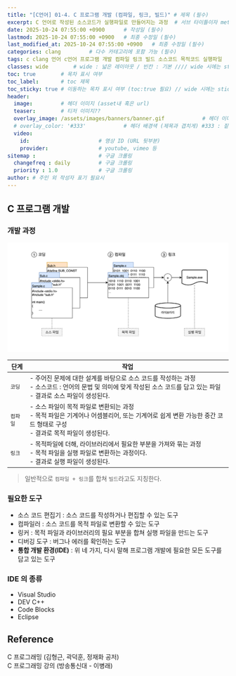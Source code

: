 ```yaml
---
title: "[C언어] 01-4. C 프로그램 개발 (컴파일, 링크, 빌드)" # 제목 (필수)
excerpt: C 언어로 작성된 소스코드가 실행파일로 만들어지는 과정  # 서브 타이틀이자 meta description (필수)
date: 2025-10-24 07:55:00 +0900      # 작성일 (필수)
lastmod: 2025-10-24 07:55:00 +0900   # 최종 수정일 (필수)
last_modified_at: 2025-10-24 07:55:00 +0900   # 최종 수정일 (필수)
categories: clang         # 다수 카테고리에 포함 가능 (필수)
tags: c clang 언어 c언어 프로그램 개발 컴파일 링크 빌드 소스코드 목적코드 실행파일                   # 태그 복수개 가능 (필수)
classes: wide        # wide : 넓은 레이아웃 / 빈칸 : 기본 //// wide 시에는 sticky toc 불가
toc: true        # 목차 표시 여부
toc_label:       # toc 제목
toc_sticky: true # 이동하는 목차 표시 여부 (toc:true 필요) // wide 시에는 sticky toc 불가
header: 
  image:         # 헤더 이미지 (asset내 혹은 url)
  teaser:        # 티저 이미지??
  overlay_image: /assets/images/banners/banner.gif            # 헤더 이미지 (제목과 겹치게)
  # overlay_color: '#333'            # 헤더 배경색 (제목과 겹치게) #333 : 짙은 회색 (필수)
  video:
    id:                      # 영상 ID (URL 뒷부분)
    provider:                # youtube, vimeo 등
sitemap :                    # 구글 크롤링
  changefreq : daily         # 구글 크롤링
  priority : 1.0             # 구글 크롤링
author: # 주인 외 작성자 표기 필요시
---
```

<!--postNo: 20251024_004-->


## C 프로그램 개발  

### 개발 과정  

![](/assets/images/20251024_004_001.png)  

| 단계  | 작업                                                                                                           |
| --- | ------------------------------------------------------------------------------------------------------------ |
| `코딩`  | - 주어진 문제에 대한 설계를 바탕으로 소스 코드를 작성하는 과정<br>- 소스코드 : 언어의 문법 및 의미에 맞게 작성된 소스 코드를 담고 있는 파일  <br>- 결과로 소스 파일이 생성된다. |
| `컴파일` | - 소스 파일이 목적 파일로 변환되는 과정<br>- 목적 파일은 기계어나 어셈블리어, 또는 기계어로 쉽게 변환 가능한 중간 코드 형태로 구성<br>- 결과로 목적 파일이 생성된다.         |
| `링크`  | - 목적파일에 더해, 라이브러리에서 필요한 부분을 가져와 묶는 과정<br>- 목적 파일을 실행 파일로 변환하는 과정이다.<br>- 결과로 실행 파일이 생성된다.                    |

> 일반적으로 `컴파일 + 링크`를 합쳐 `빌드`라고도 지칭한다.  

### 필요한 도구  

- 소스 코드 편집기 : 소스 코드를 작성하거나 편집할 수 있는 도구  
- 컴파일러 : 소스 코드를 목적 파일로 변환할 수 있는 도구  
- 링커 : 목적 파일과 라이브러리의 필요 부분을 합쳐 실행 파일을 만드는 도구  
- 디버깅 도구 : 버그나 에러를 확인하는 도구  
- **통합 개발 환경(IDE)** : 위 네 가지, 다시 말해 프로그램 개발에 필요한 모든 도구를 담고 있는 도구  

### IDE 의 종류  

- Visual Studio  
- DEV C++  
- Code Blocks  
- Eclipse  


## Reference  

C 프로그래밍 (김형근, 곽덕훈, 정재화 공저)  
C 프로그래밍 강의 (방송통신대 - 이병래)  

